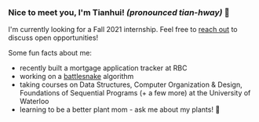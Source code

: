 ### Nice to meet you, I'm Tianhui! *(pronounced tian-hway)* 👋


I'm currently looking for a Fall 2021 internship. Feel free to [reach out](mailto:t225yang@uwaterloo.ca) to discuss open opportunities!

Some fun facts about me:
- recently built a mortgage application tracker at RBC
- working on a [battlesnake](https://play.battlesnake.com/) algorithm
- taking courses on Data Structures, Computer Organization & Design, Foundations of Sequential Programs (+ a few more) at the University of Waterloo
- learning to be a better plant mom - ask me about my plants! 🌱

<!--
**TianhuiYang/TianhuiYang** is a ✨ _special_ ✨ repository because its `README.md` (this file) appears on your GitHub profile.

Here are some ideas to get you started:

- 🔭 I’m currently working on ...
- 🌱 I’m currently learning ...
- 👯 I’m looking to collaborate on ...
- 🤔 I’m looking for help with ...
- 💬 Ask me about ...
- 📫 How to reach me: ...
- 😄 Pronouns: ...
- ⚡ Fun fact: ...
-->
